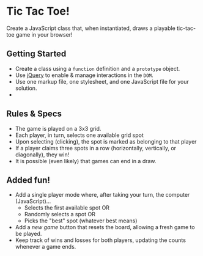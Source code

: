 # Tic Tac Toe!
Create a JavaScript class that, when instantiated, draws a playable tic-tac-toe game in your browser!

## Getting Started
- Create a class using a `function` definition and a `prototype` object.
- Use [jQuery](https://jquery.com/) to enable & manage interactions in the `DOM`.
- Use one markup file, one stylesheet, and one JavaScript file for your solution.
- 

## Rules & Specs
- The game is played on a 3x3 grid.
- Each player, in turn, selects one available grid spot
- Upon selecting (clicking), the spot is marked as belonging to that player
- If a player claims three spots in a row (horizontally, vertically, or diagonally), they win!
- It is possible (even likely) that games can end in a draw.

## Added fun!
- Add a single player mode where, after taking your turn, the computer (JavaScript)...
    + Selects the first available spot OR
    + Randomly selects a spot OR
    + Picks the "best" spot (whatever best means)
- Add a _new game_ button that resets the board, allowing a fresh game to be played.
- Keep track of wins and losses for both players, updating the counts whenever a game ends.
